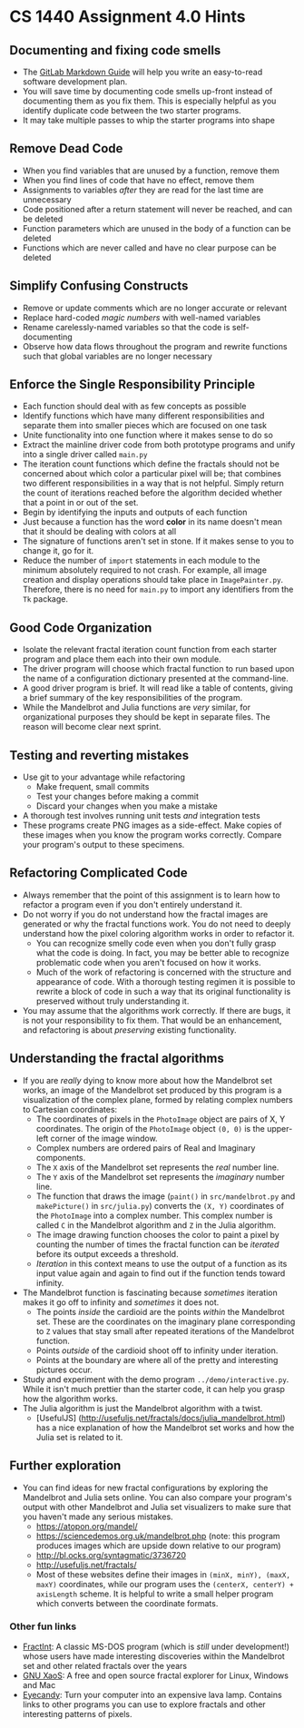 # CS 1440 Assignment 4.0 Hints


## Documenting and fixing code smells

*   The [GitLab Markdown Guide](https://gitlab.cs.usu.edu/help/user/markdown.md)
    will help you write an easy-to-read software development plan.
*   You will save time by documenting code smells up-front instead of
    documenting them as you fix them.  This is especially helpful as you
    identify duplicate code between the two starter programs.
*   It may take multiple passes to whip the starter programs into shape



## Remove Dead Code

*   When you find variables that are unused by a function, remove them
*   When you find lines of code that have no effect, remove them
*   Assignments to variables  _after_  they are read for the last time are unnecessary
*   Code positioned after a return statement will never be reached, and can be deleted
*   Function parameters which are unused in the body of a function can be deleted
*   Functions which are never called and have no clear purpose can be deleted



## Simplify Confusing Constructs

*   Remove or update comments which are no longer accurate or relevant
*   Replace hard-coded  _magic numbers_  with well-named variables
*   Rename carelessly-named variables so that the code is self-documenting
*   Observe how data flows throughout the program and rewrite functions such that global variables are no longer necessary



## Enforce the Single Responsibility Principle

*   Each function should deal with as few concepts as possible
*   Identify functions which have many different responsibilities and separate
    them into smaller pieces which are focused on one task
*   Unite functionality into one function where it makes sense to do so
*   Extract the mainline driver code from both prototype programs and unify
    into a single driver called  `main.py`
*   The iteration count functions which define the fractals should not be
    concerned about which color a particular pixel will be; that combines two
    different responsibilities in a way that is not helpful. Simply return the
    count of iterations reached before the algorithm decided whether that a
    point in or out of the set.
*   Begin by identifying the inputs and outputs of each function
*   Just because a function has the word **color** in its name doesn't mean
    that it should be dealing with colors at all
*   The signature of functions aren't set in stone.  If it makes sense to you
    to change it, go for it.
*   Reduce the number of `import` statements in each module to the minimum
    absolutely required to not crash.  For example, all image creation and
    display operations should take place in  `ImagePainter.py`.  Therefore,
    there is no need for `main.py` to import any identifiers from the `Tk`
    package.




## Good Code Organization

*   Isolate the relevant fractal iteration count function from each starter
    program and place them each into their own module.
*   The driver program will choose which fractal function to run based upon the
    name of a configuration dictionary presented at the command-line.
*   A good driver program is brief. It will read like a table of contents,
    giving a brief summary of the key responsibilities of the program.
*   While the Mandelbrot and Julia functions are *very* similar, for
    organizational purposes they should be kept in separate files.  The reason
    will become clear next sprint.


## Testing and reverting mistakes

*   Use git to your advantage while refactoring
    *   Make frequent, small commits
    *   Test your changes before making a commit
    *   Discard your changes when you make a mistake
*   A thorough test involves running unit tests *and* integration tests
*   These programs create PNG images as a side-effect.  Make copies of these
    images when you know the program works correctly.  Compare your program's
    output to these specimens.


## Refactoring Complicated Code

*   Always remember that the point of this assignment is to learn how to
    refactor a program even if you don't entirely understand it.
*   Do not worry if you do not understand how the fractal images are generated
    or why the fractal functions work.  You do not need to deeply understand
    how the pixel coloring algorithm works in order to refactor it.
    *   You can recognize smelly code even when you don't fully grasp what the
        code is doing.  In fact, you may be better able to recognize
        problematic code when you aren't focused on how it works.
    *   Much of the work of refactoring is concerned with the structure and
        appearance of code.  With a thorough testing regimen it is possible to
        rewrite a block of code in such a way that its original functionality
        is preserved without truly understanding it.
*   You may assume that the algorithms work correctly.  If there are bugs, it
    is not your responsibility to fix them.  That would be an enhancement, and
    refactoring is about *preserving* existing functionality.


## Understanding the fractal algorithms

*   If you are *really* dying to know more about how the Mandelbrot set works,
    an image of the Mandelbrot set produced by this program is a visualization
    of the complex plane, formed by relating complex numbers to Cartesian
    coordinates:
    *   The coordinates of pixels in the `PhotoImage` object are pairs of X, Y
        coordinates.  The origin of the `PhotoImage` object `(0, 0)` is the
        upper-left corner of the image window.
    *   Complex numbers are ordered pairs of Real and Imaginary components.
    *   The `X` axis of the Mandelbrot set represents the *real* number line.
    *   The `Y` axis of the Mandelbrot set represents the *imaginary* number
        line.
    *   The function that draws the image (`paint()` in `src/mandelbrot.py` and
        `makePicture()` in `src/julia.py`) converts the `(X, Y)` coordinates of
        the `PhotoImage` into a complex number.  This complex number is called
        `C` in the Mandelbrot algorithm and `Z` in the Julia algorithm.
    *   The image drawing function chooses the color to paint a pixel by
        counting the number of times the fractal function can be *iterated*
        before its output exceeds a threshold.
    *   *Iteration* in this context means to use the output of a function as
        its input value again and again to find out if the function tends
        toward infinity.
*   The Mandelbrot function is fascinating because *sometimes* iteration makes
    it go off to infinity and *sometimes* it does not.
    *   The points *inside* the cardioid are the points *within* the Mandelbrot
        set.  These are the coordinates on the imaginary plane corresponding to
        `Z` values that stay small after repeated iterations of the Mandelbrot
        function.
    *   Points *outside* of the cardioid shoot off to infinity under iteration.
    *   Points at the boundary are where all of the pretty and interesting
        pictures occur.
*   Study and experiment with the demo program `../demo/interactive.py`.  While
    it isn't much prettier than the starter code, it can help you grasp how the
    algorithm works.
*   The Julia algorithm is just the Mandelbrot algorithm with a twist.
    * [UsefulJS] (http://usefuljs.net/fractals/docs/julia_mandelbrot.html) has
      a nice explanation of how the Mandelbrot set works and how the Julia set
      is related to it.


## Further exploration

* You can find ideas for new fractal configurations by exploring the Mandelbrot
  and Julia sets online.  You can also compare your program's output with other
  Mandelbrot and Julia set visualizers to make sure that you haven't made any
  serious mistakes.
    * https://atopon.org/mandel/
    * https://sciencedemos.org.uk/mandelbrot.php (note: this program produces
      images which are upside down relative to our program)
    * http://bl.ocks.org/syntagmatic/3736720
    * http://usefuljs.net/fractals/
    * Most of these websites define their images in `(minX, minY), (maxX,
      maxY)` coordinates, while our program uses the `(centerX, centerY) +
      axisLength` scheme.  It is helpful to write a small helper program which
      converts between the coordinate formats.


### Other fun links

*   [FractInt](https://www.fractint.org/): A classic MS-DOS program (which is
    *still* under development!) whose users have made interesting discoveries
    within the Mandelbrot set and other related fractals over the years
*   [GNU XaoS](http://matek.hu/xaos/doku.php): A free and open source fractal
    explorer for Linux, Windows and Mac
*   [Eyecandy](http://eyecandyarchive.com/): Turn your computer into an
    expensive lava lamp.  Contains links to other programs you can use to
    explore fractals and other interesting patterns of pixels.
